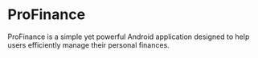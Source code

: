 # ProFinance
ProFinance is a simple yet powerful Android application designed to help users efficiently manage their personal finances.

